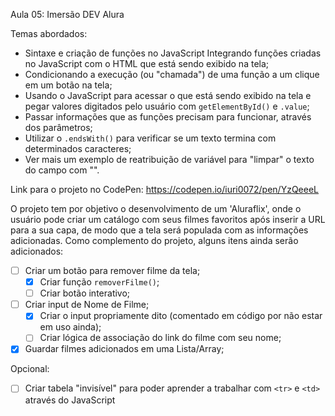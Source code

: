Aula 05: Imersão DEV Alura

Temas abordados:

- Sintaxe e criação de funções no JavaScript Integrando funções criadas no JavaScript com o HTML que está sendo exibido na tela;
- Condicionando a execução (ou "chamada") de uma função a um clique em um botão na tela;
- Usando o JavaScript para acessar o que está sendo exibido na tela e pegar valores digitados pelo usuário com `getElementById()` e `.value`;
- Passar informações que as funções precisam para funcionar, através dos parâmetros;
- Utilizar o `.endsWith()` para verificar se um texto termina com determinados caracteres;
- Ver mais um exemplo de reatribuição de variável para "limpar" o texto do campo com "".

Link para o projeto no CodePen: https://codepen.io/iuri0072/pen/YzQeeeL

O projeto tem por objetivo o desenvolvimento de um 'Aluraflix', onde o usuário pode criar um catálogo com seus filmes favoritos após inserir a URL para a sua capa, de modo que a tela será populada com as informações adicionadas.
Como complemento do projeto, alguns itens ainda serão adicionados:
- [ ] Criar um botão para remover filme da tela;
  - [x] Criar função `removerFilme()`;
  - [ ] Criar botão interativo;
- [ ] Criar input de Nome de Filme;
  - [x] Criar o input propriamente dito (comentado em código por não estar em uso ainda);
  - [ ] Criar lógica de associação do link do filme com seu nome;
- [x] Guardar filmes adicionados em uma Lista/Array;

Opcional:
- [ ] Criar tabela "invisível" para poder aprender a trabalhar com `<tr>` e `<td>` através do JavaScript

